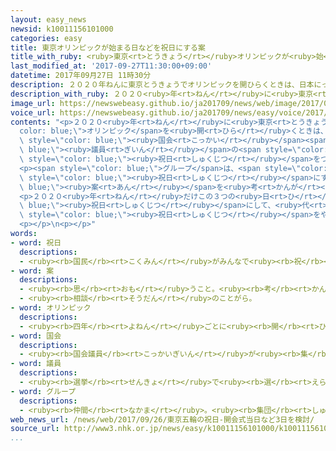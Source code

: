 ```yaml
---
layout: easy_news
newsid: k10011156101000
categories: easy
title: 東京オリンピックが始まる日などを祝日にする案
title_with_ruby: <ruby>東京<rt>とうきょう</rt></ruby>オリンピックが<ruby>始<rt>はじ</rt></ruby>まる<ruby>日<rt>ひ</rt></ruby>などを<ruby>祝日<rt>しゅくじつ</rt></ruby>にする<ruby>案<rt>あん</rt></ruby>
last_modified_at: '2017-09-27T11:30:00+09:00'
datetime: 2017年09月27日 11時30分
description: ２０２０年ねんに東京とうきょうでオリンピックを開ひらくときは、日本にっぽんや外国がいこくから多おおくの人ひとが東京とうきょうに来きます。
description_with_ruby: ２０２０<ruby>年<rt>ねん</rt></ruby>に<ruby>東京<rt>とうきょう</rt></ruby>でオリンピックを<ruby>開<rt>ひら</rt></ruby>くときは、<ruby>日本<rt>にっぽん</rt></ruby>や<ruby>外国<rt>がいこく</rt></ruby>から<ruby>多<rt>おお</rt></ruby>くの<ruby>人<rt>ひと</rt></ruby>が<ruby>東京<rt>とうきょう</rt></ruby>に<ruby>来<rt>き</rt></ruby>ます。
image_url: https://newswebeasy.github.io/ja201709/news/web/image/2017/09/27/k10011156101000.jpg
voice_url: https://newswebeasy.github.io/ja201709/news/easy/voice/2017/09/27/k10011156101000.mp3
contents: "<p>２０２０<ruby>年<rt>ねん</rt></ruby>に<ruby>東京<rt>とうきょう</rt></ruby>で<span style=\"\
  color: blue;\">オリンピック</span>を<ruby>開<rt>ひら</rt></ruby>くときは、<ruby>日本<rt>にっぽん</rt></ruby>や<ruby>外国<rt>がいこく</rt></ruby>から<ruby>多<rt>おお</rt></ruby>くの<ruby>人<rt>ひと</rt></ruby>が<ruby>東京<rt>とうきょう</rt></ruby>に<ruby>来<rt>き</rt></ruby>ます。<span\
  \ style=\"color: blue;\"><ruby>国会<rt>こっかい</rt></ruby></span><span style=\"color:\
  \ blue;\"><ruby>議員<rt>ぎいん</rt></ruby></span>の<span style=\"color: blue;\">グループ</span>は、<ruby>電車<rt>でんしゃ</rt></ruby>や<ruby>道<rt>みち</rt></ruby>が<ruby>混<rt>こ</rt></ruby>まないようにするために、<ruby>新<rt>あたら</rt></ruby>しい<span\
  \ style=\"color: blue;\"><ruby>祝日<rt>しゅくじつ</rt></ruby></span>をつくって、<ruby>休<rt>やす</rt></ruby>みにしようと<ruby>考<rt>かんが</rt></ruby>えています。</p>\n\
  <p><span style=\"color: blue;\">グループ</span>は、<span style=\"color: blue;\">オリンピック</span>が<ruby>始<rt>はじ</rt></ruby>まる<ruby>日<rt>ひ</rt></ruby>の７<ruby>月<rt>がつ</rt></ruby><ruby>２４日<rt>にじゅうよっか</rt></ruby>と<ruby>前<rt>まえ</rt></ruby>の<ruby>日<rt>ひ</rt></ruby>の７<ruby>月<rt>がつ</rt></ruby>２３<ruby>日<rt>にち</rt></ruby>、<ruby>終<rt>お</rt></ruby>わった<ruby>次<rt>つぎ</rt></ruby>の<ruby>日<rt>ひ</rt></ruby>の８<ruby>月<rt>がつ</rt></ruby><ruby>１０日<rt>とおか</rt></ruby>を<span\
  \ style=\"color: blue;\"><ruby>祝日<rt>しゅくじつ</rt></ruby></span>にする<span style=\"color:\
  \ blue;\"><ruby>案<rt>あん</rt></ruby></span>を<ruby>考<rt>かんが</rt></ruby>えています。</p>\n\
  <p>２０２０<ruby>年<rt>ねん</rt></ruby>だけこの３つの<ruby>日<rt>ひ</rt></ruby>を<span style=\"color:\
  \ blue;\"><ruby>祝日<rt>しゅくじつ</rt></ruby></span>にして、<ruby>代<rt>か</rt></ruby>わりに７<ruby>月<rt>がつ</rt></ruby>の「<ruby>海<rt>うみ</rt></ruby>の<ruby>日<rt>ひ</rt></ruby>」と、８<ruby>月<rt>がつ</rt></ruby>の「<ruby>山<rt>やま</rt></ruby>の<ruby>日<rt>ひ</rt></ruby>」、１０<ruby>月<rt>がつ</rt></ruby>の「<ruby>体育<rt>たいいく</rt></ruby>の<ruby>日<rt>ひ</rt></ruby>」の<span\
  \ style=\"color: blue;\"><ruby>祝日<rt>しゅくじつ</rt></ruby></span>をやめたいと<ruby>言<rt>い</rt></ruby>っています。</p>\n\
  <p></p>\n<p></p>"
words:
- word: 祝日
  descriptions:
  - <ruby><rb>国民</rb><rt>こくみん</rt></ruby>がみんなで<ruby><rb>祝</rb><rt>いわ</rt></ruby>う<ruby><rb>日</rb><rt>ひ</rt></ruby>。
- word: 案
  descriptions:
  - <ruby><rb>思</rb><rt>おも</rt></ruby>うこと。<ruby><rb>考</rb><rt>かんが</rt></ruby>え。<ruby><rb>計画</rb><rt>けいかく</rt></ruby>。
  - <ruby><rb>相談</rb><rt>そうだん</rt></ruby>のことがら。
- word: オリンピック
  descriptions:
  - <ruby><rb>四年</rb><rt>よねん</rt></ruby>ごとに<ruby><rb>開</rb><rt>ひら</rt></ruby>かれ、<ruby><rb>世界</rb><rt>せかい</rt></ruby>じゅうの<ruby><rb>国々</rb><rt>くにぐに</rt></ruby>から<ruby><rb>選手</rb><rt>せんしゅ</rt></ruby>が<ruby><rb>参加</rb><rt>さんか</rt></ruby>する<ruby><rb>競技大会</rb><rt>きょうぎたいかい</rt></ruby>。<ruby><rb>古代</rb><rt>こだい</rt></ruby>ギリシャのオリンピアで<ruby><rb>開</rb><rt>ひら</rt></ruby>かれた<ruby><rb>古代</rb><rt>こだい</rt></ruby>オリンピックにならって、フランスのクーベルタンの<ruby><rb>力</rb><rt>ちから</rt></ruby>で、一八九六<ruby><rb>年</rb><rt>ねん</rt></ruby>にギリシャのアテネで<ruby><rb>開</rb><rt>ひら</rt></ruby>かれたのが、<ruby><rb>近代</rb><rt>きんだい</rt></ruby>オリンピックの<ruby><rb>始</rb><rt>はじ</rt></ruby>まり。<ruby><rb>五輪</rb><rt>ごりん</rt></ruby>。
- word: 国会
  descriptions:
  - <ruby><rb>国会議員</rb><rt>こっかいぎいん</rt></ruby>が<ruby><rb>集</rb><rt>あつ</rt></ruby>まって、<ruby><rb>法律</rb><rt>ほうりつ</rt></ruby>を<ruby><rb>作</rb><rt>つく</rt></ruby>り、<ruby><rb>政治</rb><rt>せいじ</rt></ruby>のやり<ruby><rb>方</rb><rt>かた</rt></ruby>を<ruby><rb>相談</rb><rt>そうだん</rt></ruby>して<ruby><rb>決</rb><rt>き</rt></ruby>める<ruby><rb>議会</rb><rt>ぎかい</rt></ruby>。<ruby><rb>衆議院</rb><rt>しゅうぎいん</rt></ruby>と<ruby><rb>参議院</rb><rt>さんぎいん</rt></ruby>とがある。
- word: 議員
  descriptions:
  - <ruby><rb>選挙</rb><rt>せんきょ</rt></ruby>で<ruby><rb>選</rb><rt>えら</rt></ruby>ばれ、<ruby><rb>国会</rb><rt>こっかい</rt></ruby>や<ruby><rb>地方</rb><rt>ちほう</rt></ruby>の<ruby><rb>議会</rb><rt>ぎかい</rt></ruby>で、<ruby><rb>政治</rb><rt>せいじ</rt></ruby>に<ruby><rb>関</rb><rt>かん</rt></ruby>することをいろいろ<ruby><rb>相談</rb><rt>そうだん</rt></ruby>する<ruby><rb>人</rb><rt>ひと</rt></ruby>。<ruby><rb>国会議員</rb><rt>こっかいぎいん</rt></ruby>・<ruby><rb>県議会議員</rb><rt>けんぎかいぎいん</rt></ruby>など。
- word: グループ
  descriptions:
  - <ruby><rb>仲間</rb><rt>なかま</rt></ruby>。<ruby><rb>集団</rb><rt>しゅうだん</rt></ruby>。
web_news_url: /news/web/2017/09/26/東京五輪の祝日-開会式当日など3日を検討/
source_url: http://www3.nhk.or.jp/news/easy/k10011156101000/k10011156101000.html
...
```

